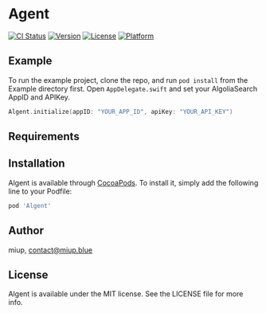 # Agent

[![CI Status](http://img.shields.io/travis/miup/Algent.svg?style=flat)](https://travis-ci.org/miup/Algent)
[![Version](https://img.shields.io/cocoapods/v/Algent.svg?style=flat)](http://cocoapods.org/pods/Algent)
[![License](https://img.shields.io/cocoapods/l/Algent.svg?style=flat)](http://cocoapods.org/pods/Algent)
[![Platform](https://img.shields.io/cocoapods/p/Algent.svg?style=flat)](http://cocoapods.org/pods/Algent)

## Example

To run the example project, clone the repo, and run `pod install` from the Example directory first.
Open `AppDelegate.swift` and set your AlgoliaSearch AppID and APIKey.

```Swift
Algent.initialize(appID: "YOUR_APP_ID", apiKey: "YOUR_API_KEY")
```

## Requirements

## Installation

Algent is available through [CocoaPods](http://cocoapods.org). To install
it, simply add the following line to your Podfile:

```ruby
pod 'Algent'
```

## Author

miup, contact@miup.blue

## License

Algent is available under the MIT license. See the LICENSE file for more info.
